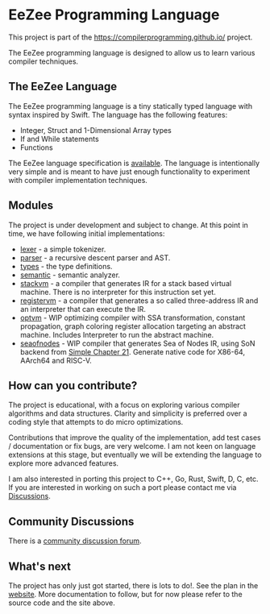 # EeZee Programming Language

This project is part of the https://compilerprogramming.github.io/ project.

The EeZee programming language is designed to allow us to learn various compiler techniques.

## The EeZee Language

The EeZee programming language is a tiny statically typed language with syntax inspired by Swift.
The language has the following features:

* Integer, Struct and 1-Dimensional Array types
* If and While statements
* Functions

The EeZee language specification is [available](https://compilerprogramming.github.io/ez-lang.html).
The language is intentionally very simple and is meant to have just enough functionality to experiment with compiler implementation techniques.

## Modules

The project is under development and subject to change. At this point in time, we have following initial implementations:

* [lexer](./lexer/README.md) - a simple tokenizer.
* [parser](./parser/README.md) - a recursive descent parser and AST.
* [types](/types/README.md) - the type definitions.
* [semantic](./semantic/README.md) - semantic analyzer.
* [stackvm](./stackvm/README.md) - a compiler that generates IR for a stack based virtual machine. There is no interpreter for this instruction set yet.
* [registervm](./registervm/README.md) - a compiler that generates a so called three-address IR and an interpreter that can execute the IR.
* [optvm](./optvm/README.md) - WIP optimizing compiler with SSA transformation, constant propagation, graph coloring register allocation 
  targeting an abstract machine. Includes Interpreter to run the abstract machine.
* [seaofnodes](./seaofnodes/README.md) - WIP compiler that generates Sea of Nodes IR, using SoN backend from [Simple Chapter 21](https://github.com/SeaOfNodes/Simple).
  Generate native code for X86-64, AArch64 and RISC-V.

## How can you contribute?

The project is educational, with a focus on exploring various compiler algorithms and data structures.
Clarity and simplicity is preferred over a coding style that attempts to do micro optimizations.

Contributions that improve the quality of the implementation, add test cases / documentation or fix bugs, are very welcome. 
I am not keen on language extensions at this stage, but eventually we will be extending the language to explore more 
advanced features.

I am also interested in porting this project to C++, Go, Rust, Swift, D, C, etc. If you are interested in working on such a 
port please contact me via [Discussions](https://github.com/orgs/CompilerProgramming/discussions).

## Community Discussions

There is a [community discussion forum](https://github.com/orgs/CompilerProgramming/discussions).

## What's next

The project has only just got started, there is lots to do!. See the plan in the [website](https://compilerprogramming.github.io/).
More documentation to follow, but for now please refer to the source code and the site above.


